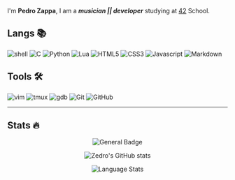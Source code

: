 I'm **Pedro Zappa**, I am a **_musician || developer_** studying at [42](https://42.fr) School.

## Langs 📚

![shell](https://img.shields.io/badge/shell-0D1117.svg?style=for-the-badge&logo=gnu-bash&logoColor=3893F5)
![C](https://img.shields.io/badge/c-0D1117.svg?style=for-the-badge&logo=c&logoColor=3893F5)
![Python](https://img.shields.io/badge/python-0D1117.svg?style=for-the-badge&logo=python&logoColor=3893F5)
![Lua](https://img.shields.io/badge/lua-0D1117.svg?style=for-the-badge&logo=lua&logoColor=3893F5)
![HTML5](https://img.shields.io/badge/html-0D1117.svg?style=for-the-badge&logo=html5&logoColor=F5942C)
![CSS3](https://img.shields.io/badge/css-0D1117.svg?style=for-the-badge&logo=css3&logoColor=white)
![Javascript](https://img.shields.io/badge/JavaScript-0D1117.svg?style=for-the-badge&logo=JavaScript&logoColor=white)
![Markdown](https://img.shields.io/badge/markdown-0D1117.svg?style=for-the-badge&logo=markdown&logoColor=white)

## Tools 🛠

![vim](https://img.shields.io/badge/neovim-0D1117.svg?style=for-the-badge&logo=neovim&logoColor=019733)
![tmux](https://img.shields.io/badge/tmux-0D1117.svg?style=for-the-badge&logo=tmux&logoColor=019733)
![gdb](https://img.shields.io/badge/gdb-0D1117.svg?style=for-the-badge&logo=gnu&logoColor=F5942C)
![Git](https://img.shields.io/badge/git-0D1117.svg?style=for-the-badge&logo=git&logoColor=F5942C)
![GitHub](https://img.shields.io/badge/github-0D1117.svg?style=for-the-badge&logo=github&logoColor=white)

___

## Stats :fire:

<div id="stats" align="center">

  ![General Badge](https://github-readme-streak-stats.herokuapp.com?user=PedroZappa&theme=dark&hide_border=false&date_format=j%20M%5B%20Y%5D)
  
  ![Zedro's GitHub stats](https://github-readme-stats.vercel.app/api?username=PedroZappa&theme=dark)
  
  ![Language Stats](https://github-readme-stats.vercel.app/api/top-langs/?username=PedroZappa&layout=compact&theme=dark)
  
</div>
